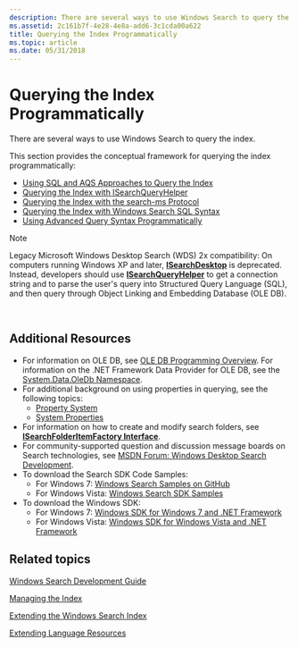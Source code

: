 ```yaml
---
description: There are several ways to use Windows Search to query the index.
ms.assetid: 2c161b7f-4e28-4e8a-add6-3c1cda00a622
title: Querying the Index Programmatically
ms.topic: article
ms.date: 05/31/2018
---
```


# Querying the Index Programmatically

There are several ways to use Windows Search to query the index.

This section provides the conceptual framework for querying the index programmatically:

-   [Using SQL and AQS Approaches to Query the Index](using-sql-and-aqs-to-query-the-index.md)
-   [Querying the Index with ISearchQueryHelper](-search-3x-wds-qryidx-searchqueryhelper.md)
-   [Querying the Index with the search-ms Protocol](-search-3x-wds-qryidx-searchms.md)
-   [Querying the Index with Windows Search SQL Syntax](-search-sql-windowssearch-entry.md)
-   [Using Advanced Query Syntax Programmatically](-search-3x-advancedquerysyntax.md)

> [!Note]  
> Legacy Microsoft Windows Desktop Search (WDS) 2x compatibility: On computers running Windows XP and later, [**ISearchDesktop**](/previous-versions//aa965729(v=vs.85)) is deprecated. Instead, developers should use [**ISearchQueryHelper**](/windows/win32/api/Searchapi/nn-searchapi-isearchqueryhelper) to get a connection string and to parse the user's query into Structured Query Language (SQL), and then query through Object Linking and Embedding Database (OLE DB).

 

## Additional Resources

-   For information on OLE DB, see [OLE DB Programming Overview](https://msdn.microsoft.com/library/Cc522830(v=VS.71).aspx). For information on the .NET Framework Data Provider for OLE DB, see the [System.Data.OleDb Namespace](/dotnet/api/system.data.oledb).
-   For additional background on using properties in querying, see the following topics:
    -   [Property System](../properties/building-property-handlers.md)
    -   [System Properties](https://msdn.microsoft.com/library/bb763010(VS.85).aspx)
-   For information on how to create and modify search folders, see [**ISearchFolderItemFactory Interface**](/windows/win32/api/shobjidl_core/nn-shobjidl_core-isearchfolderitemfactory).
-   For community-supported question and discussion message boards on Search technologies, see [MSDN Forum: Windows Desktop Search Development](https://social.msdn.microsoft.com/Forums/windowsdesktopsearchdevelopment/threads).
-   To download the Search SDK Code Samples:
    -   For Windows 7: [Windows Search Samples on GitHub](https://github.com/Microsoft/Windows-classic-samples/tree/master/Samples/Win7Samples/winui/WindowsSearch)
    -   For Windows Vista: [Windows Search SDK Samples](https://www.microsoft.com/downloads/details.aspx?FamilyID=645300AE-5E7A-4CE7-95F0-49793F8F76E8)
-   To download the Windows SDK:
    -   For Windows 7: [Windows SDK for Windows 7 and .NET Framework](https://msdn.microsoft.com/windowsvista/bb980924.aspx)
    -   For Windows Vista: [Windows SDK for Windows Vista and .NET Framework](https://www.microsoft.com/download/details.aspx?id=31950)

## Related topics

<dl> <dt>

[Windows Search Development Guide](-search-developers-guide-entry-page.md)
</dt> <dt>

[Managing the Index](-search-3x-wds-mngidx-overview.md)
</dt> <dt>

[Extending the Windows Search Index](-search-3x-wds-extidx-overview.md)
</dt> <dt>

[Extending Language Resources](extending-language-resources-in-windows-search.md)
</dt> </dl>

 

 
